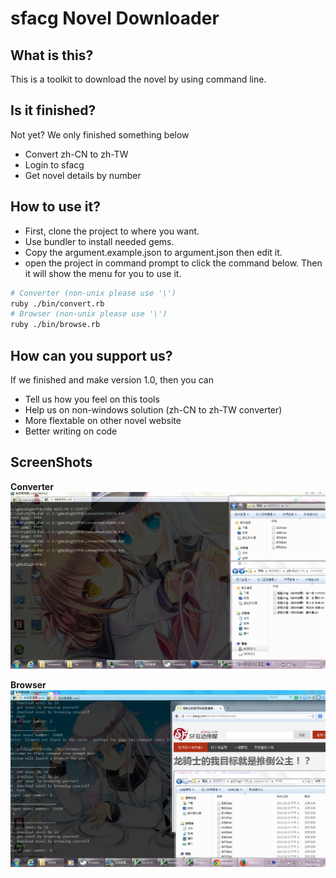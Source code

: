sfacg Novel Downloader
==========

What is this?
----------

This is a toolkit to download the novel by using command line.

Is it finished?
----------

Not yet? We only finished something below

* Convert zh-CN to zh-TW
* Login to sfacg
* Get novel details by number

How to use it?
----------

* First, clone the project to where you want.
* Use bundler to install needed gems.
* Copy the argument.example.json to argument.json then edit it.
* open the project in command prompt to click the command below. Then it will show the menu for you to use it.

```bash
# Converter (non-unix please use '\')
ruby ./bin/convert.rb
# Browser (non-unix please use '\')
ruby ./bin/browse.rb
```

How can you support us?
----------

If we finished and make version 1.0, then you can

* Tell us how you feel on this tools
* Help us on non-windows solution (zh-CN to zh-TW converter)
* More flextable on other novel website
* Better writing on code


ScreenShots
----------

**Converter** 
![demo01.png](./screenshot/demo01.png)

**Browser** 
![demo01.png](./screenshot/demo02.png)